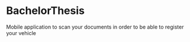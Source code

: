 # BachelorThesis
Mobile application to scan your documents in order to be able to register your vehicle 
